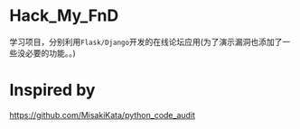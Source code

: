 # Hack_My_FnD
学习项目，分别利用`Flask/Django`开发的在线论坛应用(为了演示漏洞也添加了一些没必要的功能。。)
# Inspired by
  https://github.com/MisakiKata/python_code_audit
